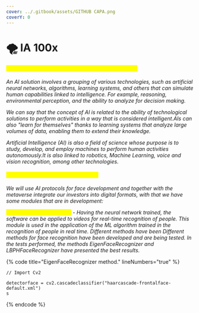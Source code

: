 ```yaml
---
cover: ../.gitbook/assets/GITHUB CAPA.png
coverY: 0
---
```


# 🌪 IA 100x

#### <mark style="color:yellow;">What is Artificial Intelligence and how does it work?</mark>

_An AI solution involves a grouping of various technologies, such as artificial neural networks, algorithms, learning systems, and others that can simulate human capabilities linked to intelligence. For example, reasoning, environmental perception, and the ability to analyze for decision making._

_We can say that the concept of AI is related to the ability of technological solutions to perform activities in a way that is considered intelligent.AIs can also "learn for themselves" thanks to learning systems that analyze large volumes of data, enabling them to extend their knowledge._

_Artificial Intelligence (AI) is also a field of science whose purpose is to study, develop, and employ machines to perform human activities autonomously.It is also linked to robotics, Machine Learning, voice and vision recognition, among other technologies._

#### <mark style="color:yellow;">AI Development with First100x 2023</mark>

_We will use AI protocols for face development and together with the metaverse integrate our investors into digital formats, with that we have some modules that are in development:_

_<mark style="color:yellow;">Facial Recognition Module</mark> - Having the neural network trained, the software can be applied to videos for real-time recognition of people. This module is used in the application of the ML algorithm trained in the recognition of people in real time. Different methods have been Different methods for face recognition have been developed and are being tested. In the tests performed, the methods EigenFaceRecognizer and LBPHFaceRecognizer have presented the best results._

{% code title="EigenFaceRecognizer method." lineNumbers="true" %}
```
// Import Cv2

detectorface = cv2.cascadeclassifier("haarcascade-frontalface-default.xml")
s
```
{% endcode %}

